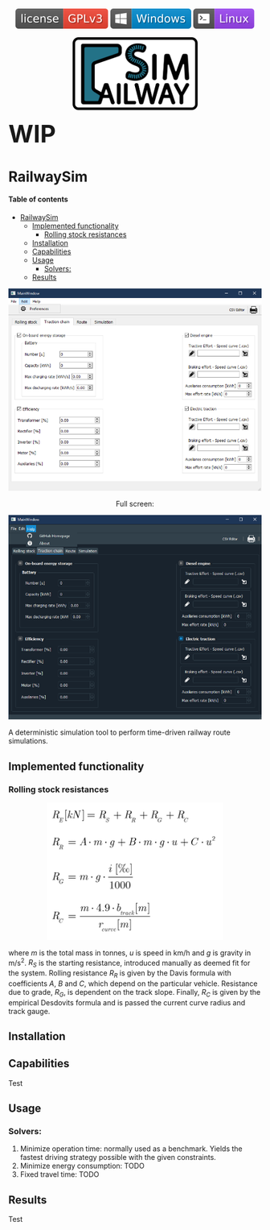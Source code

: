 <p align="center">
  <br>
  <a href="https://github.com/danicc097/RailwaySim/blob/master/LICENSE"><img alt="undefined" src="resources/images/GPLv3_badge.svg"></a>
  <a ><img alt="undefined" src="resources/images/Windows_badge.svg"></a>
  <a ><img alt="undefined" src="resources/images/Linux_badge.svg"></a>
  <br>
</p>

<p align="center"><img src="resources/images/RailwaySimLogo.svg" width="250"/ ></p>

<font size="20"><b>WIP</b></font>

# RailwaySim

#### Table of contents  <!-- omit in toc -->

- [RailwaySim](#railwaysim)
  - [Implemented functionality](#implemented-functionality)
    - [Rolling stock resistances](#rolling-stock-resistances)
  - [Installation](#installation)
  - [Capabilities](#capabilities)
  - [Usage](#usage)
    - [Solvers:](#solvers)
  - [Results](#results)


<p align="center"><img src="resources/tabScreen.png" alt="tab" width="650"/></p>
<p align="center">Full screen:</p>
<p align="center"><img src="resources/tabScreenDark.png" alt="tab" width="650"/></p>

A deterministic simulation tool to perform time-driven railway route simulations. 
## Implemented functionality


### Rolling stock resistances


<p align="center"><img src="resources/images/formulas/Resistances.png" alt="resistances" width="350"/></p>

where <i>m</i> is the total mass in tonnes, <i>u</i> is speed in km/h and <i>g</i> is gravity in m/s<sup>2</sup>. <i>R<sub>S</sub></i> is the starting resistance, introduced manually as deemed fit for the system. Rolling resistance <i>R<sub>R</sub></i> is given by the Davis formula with coefficients <i>A</i>, <i>B</i> and <i>C</i>, which depend on the particular vehicle. Resistance due to grade, <i>R<sub>G</sub></i>, is dependent on the track slope. Finally, <i>R<sub>C</sub></i> is given by the empirical Desdovits formula and is passed the current curve radius and track gauge.       
## Installation


## Capabilities

Test

## Usage
### Solvers:
1. Minimize operation time: normally used as a benchmark. Yields the fastest driving strategy possible with the given constraints.
2. Minimize energy consumption: TODO
3. Fixed travel time: TODO
## Results

Test


